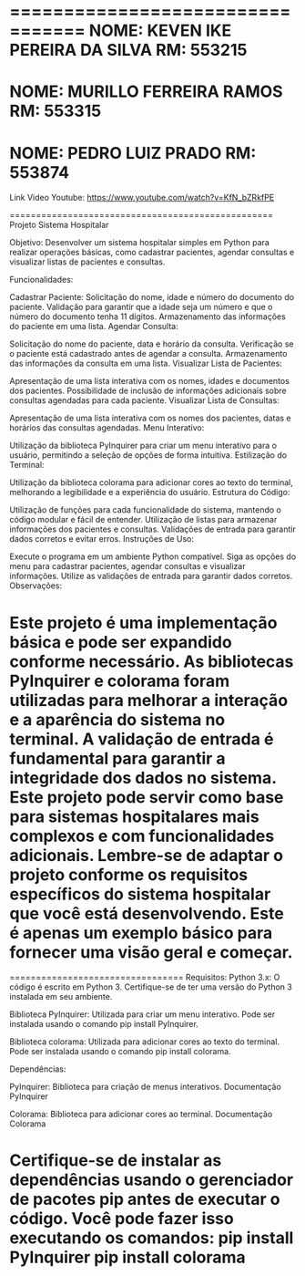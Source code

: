 =================================
NOME: KEVEN IKE PEREIRA DA SILVA 
RM: 553215
=================================
NOME: MURILLO FERREIRA RAMOS
RM: 553315
================================
NOME: PEDRO LUIZ PRADO
RM: 553874
================================

Link Video Youtube: https://www.youtube.com/watch?v=KfN_bZRkfPE

==================================================
Projeto Sistema Hospitalar

Objetivo:
Desenvolver um sistema hospitalar simples em Python para realizar operações básicas, como cadastrar pacientes, agendar consultas e visualizar listas de pacientes e consultas.

Funcionalidades:

Cadastrar Paciente:
Solicitação do nome, idade e número do documento do paciente.
Validação para garantir que a idade seja um número e que o número do documento tenha 11 dígitos.
Armazenamento das informações do paciente em uma lista.
Agendar Consulta:

Solicitação do nome do paciente, data e horário da consulta.
Verificação se o paciente está cadastrado antes de agendar a consulta.
Armazenamento das informações da consulta em uma lista.
Visualizar Lista de Pacientes:

Apresentação de uma lista interativa com os nomes, idades e documentos dos pacientes.
Possibilidade de inclusão de informações adicionais sobre consultas agendadas para cada paciente.
Visualizar Lista de Consultas:

Apresentação de uma lista interativa com os nomes dos pacientes, datas e horários das consultas agendadas.
Menu Interativo:

Utilização da biblioteca PyInquirer para criar um menu interativo para o usuário, permitindo a seleção de opções de forma intuitiva.
Estilização do Terminal:

Utilização da biblioteca colorama para adicionar cores ao texto do terminal, melhorando a legibilidade e a experiência do usuário.
Estrutura do Código:

Utilização de funções para cada funcionalidade do sistema, mantendo o código modular e fácil de entender.
Utilização de listas para armazenar informações dos pacientes e consultas.
Validações de entrada para garantir dados corretos e evitar erros.
Instruções de Uso:

Execute o programa em um ambiente Python compatível.
Siga as opções do menu para cadastrar pacientes, agendar consultas e visualizar informações.
Utilize as validações de entrada para garantir dados corretos.
Observações:

Este projeto é uma implementação básica e pode ser expandido conforme necessário.
As bibliotecas PyInquirer e colorama foram utilizadas para melhorar a interação e a aparência do sistema no terminal.
A validação de entrada é fundamental para garantir a integridade dos dados no sistema.
Este projeto pode servir como base para sistemas hospitalares mais complexos e com funcionalidades adicionais.
Lembre-se de adaptar o projeto conforme os requisitos específicos do sistema hospitalar que você está desenvolvendo. Este é apenas um exemplo básico para fornecer uma visão geral e começar.
============================================

=================================
Requisitos:
Python 3.x: O código é escrito em Python 3. Certifique-se de ter uma versão do Python 3 instalada em seu ambiente.

Biblioteca PyInquirer: Utilizada para criar um menu interativo. Pode ser instalada usando o comando pip install PyInquirer.

Biblioteca colorama: Utilizada para adicionar cores ao texto do terminal. Pode ser instalada usando o comando pip install colorama.

Dependências:

PyInquirer: Biblioteca para criação de menus interativos. Documentação PyInquirer

Colorama: Biblioteca para adicionar cores ao terminal. Documentação Colorama

Certifique-se de instalar as dependências usando o gerenciador de pacotes pip antes de executar o código. Você pode fazer isso executando os comandos:
pip install PyInquirer
pip install colorama
=============================

